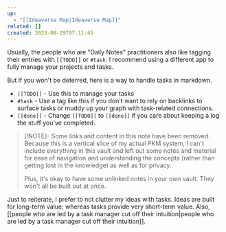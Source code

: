 ```yaml
---
up:
  - "[[Ideaverse Map|Ideaverse Map]]"
related: []
created: 2023-08-29T07:11:45
---
```

Usually, the people who are "Daily Notes" practitioners also like tagging their entries with `[[TODO]]` or `#task`. I recommend using a different app to fully manage your projects and tasks.

But if you won't be deterred, here is a way to handle tasks in markdown.

- `[[TODO]]` - Use this to manage your tasks
- `#task` - Use a tag like this if you don't want to rely on backlinks to surface tasks or muddy up your graph with task-related connections.
- `[[done]]` - Change `[[TODO]]` to `[[done]]` if you care about keeping a log the stuff you've completed.

> [!NOTE]- Some links and content in this note have been removed.
> Because this is a vertical slice of my actual PKM system, I can't include everything in this vault and left out some notes and material for ease of navigation and understanding the concepts (rather than getting lost in the knowledge) as well as for privacy. 
>  
> Plus, it's okay to have some unlinked notes in your own vault. They won't all be built out at once.

Just to reiterate, I prefer to not clutter my ideas with tasks. Ideas are built for long-term value; whereas tasks provide very short-term value. Also, [[people who are led by a task manager cut off their intuition|people who are led by a task manager cut off their intuition]].